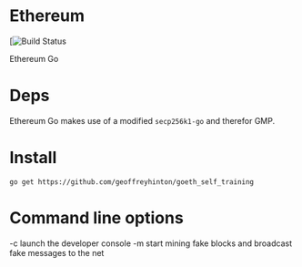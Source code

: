Ethereum
========

[![Build Status]()

Ethereum Go

Deps
====

Ethereum Go makes use of a modified `secp256k1-go` and therefor GMP.

Install
=======

```go get https://github.com/geoffreyhinton/goeth_self_training```


Command line options
====================

-c      launch the developer console
-m      start mining fake blocks and broadcast fake messages to the net